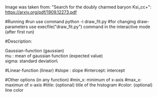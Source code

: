 Image was taken from: "Search for the doubly charmed baryon Ksi_cc+": https://arxiv.org/pdf/1909.12273.pdf

#Running
#run use command python -i draw_fit.py
#for changing draw-parameters use execfile("draw_fit.py") command in the interactive mode (after first run)

#Description:

Gaussian-function (gaussian)\
mu   : mean of gaussian function (expected value)\
sigma: standard deviation\

#Linear-function (linear)
#slope    : slope
#intercept: intercept

#Other options (in any function)
#min_x: minimum of x-axis
#max_x: maximun of x-axis
#title: (optional) title of the histogram
#color: (optional) line color
